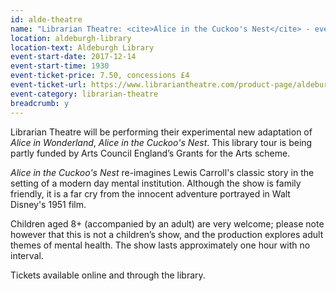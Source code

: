 ```yaml
---
id: alde-theatre
name: "Librarian Theatre: <cite>Alice in the Cuckoo's Nest</cite> - evening performance"
location: aldeburgh-library
location-text: Aldeburgh Library
event-start-date: 2017-12-14
event-start-time: 1930
event-ticket-price: 7.50, concessions £4
event-ticket-url: https://www.librariantheatre.com/product-page/aldeburghlibrary
event-category: librarian-theatre
breadcrumb: y
---
```


Librarian Theatre will be performing their experimental new adaptation of <cite>Alice in Wonderland</cite>, <cite>Alice in the Cuckoo's Nest</cite>.
This library tour is being partly funded by Arts Council England’s Grants for the Arts scheme.

<cite>Alice in the Cuckoo's Nest</cite> re-imagines Lewis Carroll's classic story in the setting of a modern day mental institution. Although the show is family friendly, it is a far cry from the innocent adventure portrayed in Walt Disney's 1951 film.

Children aged 8+ (accompanied by an adult) are very welcome; please note however that this is not a children’s show, and the production explores adult themes of mental health. The show lasts approximately one hour with no interval.

Tickets available online and through the library.
